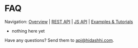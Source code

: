 # FAQ

Navigation: [Overview](overview.md) | [REST API](rest.md) | [JS API](js.md) | [Examples & Tutorials](samples_and_how_tos.md)

* nothing here yet

Have any questions? Send them to api@hidashhi.com. 